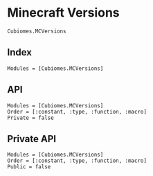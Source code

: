 # Minecraft Versions

```@docs
Cubiomes.MCVersions
```

## Index

```@index
Modules = [Cubiomes.MCVersions]
```

## API

```@autodocs
Modules = [Cubiomes.MCVersions]
Order = [:constant, :type, :function, :macro]
Private = false
```

## Private API

```@autodocs
Modules = [Cubiomes.MCVersions]
Order = [:constant, :type, :function, :macro]
Public = false
```